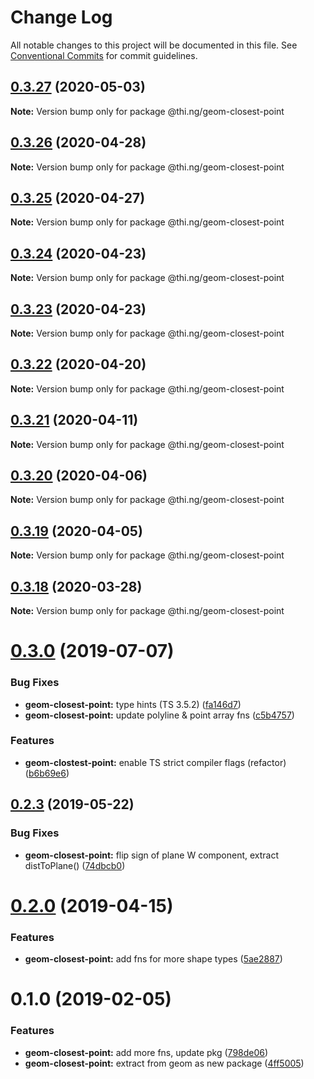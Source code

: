 # Change Log

All notable changes to this project will be documented in this file.
See [Conventional Commits](https://conventionalcommits.org) for commit guidelines.

## [0.3.27](https://github.com/thi-ng/umbrella/compare/@thi.ng/geom-closest-point@0.3.26...@thi.ng/geom-closest-point@0.3.27) (2020-05-03)

**Note:** Version bump only for package @thi.ng/geom-closest-point





## [0.3.26](https://github.com/thi-ng/umbrella/compare/@thi.ng/geom-closest-point@0.3.25...@thi.ng/geom-closest-point@0.3.26) (2020-04-28)

**Note:** Version bump only for package @thi.ng/geom-closest-point





## [0.3.25](https://github.com/thi-ng/umbrella/compare/@thi.ng/geom-closest-point@0.3.24...@thi.ng/geom-closest-point@0.3.25) (2020-04-27)

**Note:** Version bump only for package @thi.ng/geom-closest-point





## [0.3.24](https://github.com/thi-ng/umbrella/compare/@thi.ng/geom-closest-point@0.3.23...@thi.ng/geom-closest-point@0.3.24) (2020-04-23)

**Note:** Version bump only for package @thi.ng/geom-closest-point





## [0.3.23](https://github.com/thi-ng/umbrella/compare/@thi.ng/geom-closest-point@0.3.22...@thi.ng/geom-closest-point@0.3.23) (2020-04-23)

**Note:** Version bump only for package @thi.ng/geom-closest-point





## [0.3.22](https://github.com/thi-ng/umbrella/compare/@thi.ng/geom-closest-point@0.3.21...@thi.ng/geom-closest-point@0.3.22) (2020-04-20)

**Note:** Version bump only for package @thi.ng/geom-closest-point





## [0.3.21](https://github.com/thi-ng/umbrella/compare/@thi.ng/geom-closest-point@0.3.20...@thi.ng/geom-closest-point@0.3.21) (2020-04-11)

**Note:** Version bump only for package @thi.ng/geom-closest-point





## [0.3.20](https://github.com/thi-ng/umbrella/compare/@thi.ng/geom-closest-point@0.3.19...@thi.ng/geom-closest-point@0.3.20) (2020-04-06)

**Note:** Version bump only for package @thi.ng/geom-closest-point





## [0.3.19](https://github.com/thi-ng/umbrella/compare/@thi.ng/geom-closest-point@0.3.18...@thi.ng/geom-closest-point@0.3.19) (2020-04-05)

**Note:** Version bump only for package @thi.ng/geom-closest-point





## [0.3.18](https://github.com/thi-ng/umbrella/compare/@thi.ng/geom-closest-point@0.3.17...@thi.ng/geom-closest-point@0.3.18) (2020-03-28)

**Note:** Version bump only for package @thi.ng/geom-closest-point





# [0.3.0](https://github.com/thi-ng/umbrella/compare/@thi.ng/geom-closest-point@0.2.3...@thi.ng/geom-closest-point@0.3.0) (2019-07-07)

### Bug Fixes

* **geom-closest-point:** type hints (TS 3.5.2) ([fa146d7](https://github.com/thi-ng/umbrella/commit/fa146d7))
* **geom-closest-point:** update polyline & point array fns ([c5b4757](https://github.com/thi-ng/umbrella/commit/c5b4757))

### Features

* **geom-clostest-point:** enable TS strict compiler flags (refactor) ([b6b69e6](https://github.com/thi-ng/umbrella/commit/b6b69e6))

## [0.2.3](https://github.com/thi-ng/umbrella/compare/@thi.ng/geom-closest-point@0.2.2...@thi.ng/geom-closest-point@0.2.3) (2019-05-22)

### Bug Fixes

* **geom-closest-point:** flip sign of plane W component, extract distToPlane() ([74dbcb0](https://github.com/thi-ng/umbrella/commit/74dbcb0))

# [0.2.0](https://github.com/thi-ng/umbrella/compare/@thi.ng/geom-closest-point@0.1.13...@thi.ng/geom-closest-point@0.2.0) (2019-04-15)

### Features

* **geom-closest-point:** add fns for more shape types ([5ae2887](https://github.com/thi-ng/umbrella/commit/5ae2887))

# 0.1.0 (2019-02-05)

### Features

* **geom-closest-point:** add more fns, update pkg ([798de06](https://github.com/thi-ng/umbrella/commit/798de06))
* **geom-closest-point:** extract from geom as new package ([4ff5005](https://github.com/thi-ng/umbrella/commit/4ff5005))
